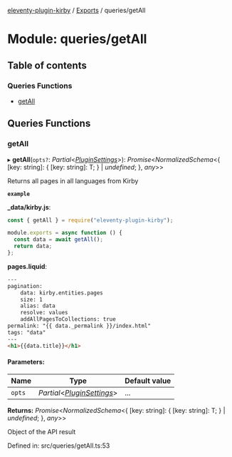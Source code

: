 [eleventy-plugin-kirby](../README.md) / [Exports](../modules.md) / queries/getAll

# Module: queries/getAll

## Table of contents

### Queries Functions

- [getAll](queries_getall.md#getall)

## Queries Functions

### getAll

▸ **getAll**(`opts?`: *Partial*<[*PluginSettings*](../interfaces/models/plugin-options-model.pluginsettings.md)\>): *Promise*<*NormalizedSchema*<{ [key: string]: { [key: string]: T;  } \| *undefined*;  }, *any*\>\>

Returns all pages in all languages from Kirby

**`example`** 

**_data/kirby.js**:
```js
const { getAll } = require("eleventy-plugin-kirby");

module.exports = async function () {
  const data = await getAll();
  return data;
};
```
**pages.liquid**:
```html
---
pagination:
    data: kirby.entities.pages
    size: 1
    alias: data
    resolve: values
    addAllPagesToCollections: true
permalink: "{{ data._permalink }}/index.html"
tags: "data"
---
<h1>{{data.title}}</h1>
```

#### Parameters:

Name | Type | Default value |
------ | ------ | ------ |
`opts` | *Partial*<[*PluginSettings*](../interfaces/models/plugin-options-model.pluginsettings.md)\> | ... |

**Returns:** *Promise*<*NormalizedSchema*<{ [key: string]: { [key: string]: T;  } \| *undefined*;  }, *any*\>\>

Object of the API result

Defined in: src/queries/getAll.ts:53
